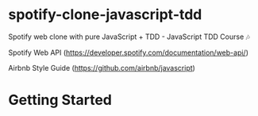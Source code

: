 # spotify-clone-javascript-tdd
Spotify web clone with pure JavaScript + TDD - JavaScript TDD Course :notes:

Spotify Web API (https://developer.spotify.com/documentation/web-api/)

Airbnb Style Guide (https://github.com/airbnb/javascript)

# Getting Started

